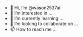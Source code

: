 - 👋 Hi, I’m @wason2537ai
- 👀 I’m interested in ...
- 🌱 I’m currently learning ...
- 💞️ I’m looking to collaborate on ...
- 📫 How to reach me ...

<!---
wason2537ai/wason2537ai is a ✨ special ✨ repository because its `README.md` (this file) appears on your GitHub profile.
You can click the Preview link to take a look at your changes.
--->
